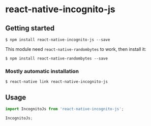 # react-native-incognito-js

## Getting started

`$ npm install react-native-incognito-js --save`

This module need `react-native-randombytes` to work, then install it:

`$ npm install react-native-randombytes --save`


### Mostly automatic installation

`$ react-native link react-native-incognito-js`

## Usage
```javascript
import IncognitoJs from 'react-native-incognito-js';

IncognitoJs;
```
